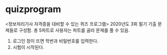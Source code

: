 # quizprogram
<정보처리기사 자격증을 대비할 수 있는 퀴즈 프로그램>
2020년도 3회 필기 기출 문제들로 구성함.
총 5파트로 사용자는 파트를 골라 문제를 풀 수 있음.

1. 로그인 창이 뜨면 학번과 비밀번호를 입력한다.
2. 시험이 시작된다.

